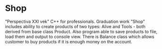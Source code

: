 # Shop
"Perspectiva XXI vek" C++ for professionals. Graduation work "Shop" includes ability to create products of two types: Alive and Tools - both derived from base class Product. Also program able to save products to file, load them and output to console view. There is Balance class which allows customer to buy products if it is enough money on the account.
